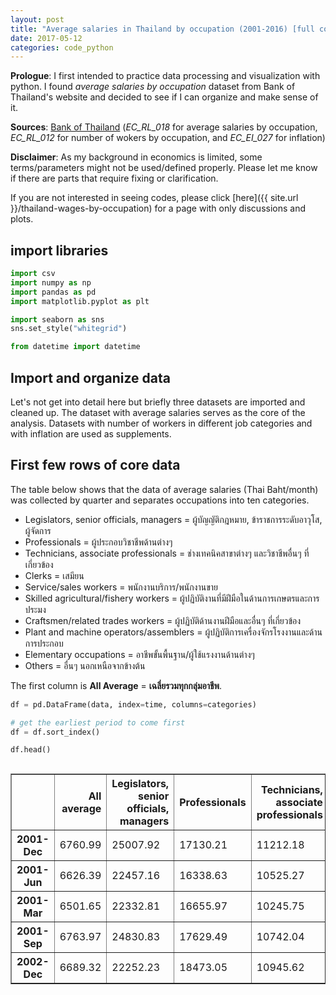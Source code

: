 ```yaml
---
layout: post
title: "Average salaries in Thailand by occupation (2001-2016) [full code]"
date: 2017-05-12
categories: code_python
---
```


**Prologue**: I first intended to practice data processing and visualization with python. I found *average salaries by occupation* dataset from Bank of Thailand's website and decided to see if I can organize and make sense of it.

**Sources**: [Bank of Thailand](https://www.bot.or.th/Thai/Statistics/Pages/default.aspx) (*EC_RL_018* for average salaries by occupation, *EC_RL_012* for number of wokers by occupation, and *EC_EI_027* for inflation)

**Disclaimer**: As my background in economics is limited, some terms/parameters might not be used/defined properly. Please let me know if there are parts that require fixing or clarification.

If you are not interested in seeing codes, please click [here]({{ site.url }}/thailand-wages-by-occupation) for a page with only discussions and plots.

## import libraries

```python
import csv
import numpy as np
import pandas as pd
import matplotlib.pyplot as plt

import seaborn as sns
sns.set_style("whitegrid")

from datetime import datetime
```

## Import and organize data

Let's not get into detail here but briefly three datasets are imported and cleaned up. The dataset with average salaries serves as the core of the analysis. Datasets with number of workers in different job categories and with inflation are used as supplements.

## First few rows of core data

The table below shows that the data of average salaries (Thai Baht/month) was collected by quarter and separates occupations into ten categories.

* Legislators, senior officials, managers = ผู้บัญญัติกฎหมาย, ข้าราชการระดับอาวุโส, ผู้จัดการ
* Professionals = ผู้ประกอบวิชาชีพด้านต่างๆ
* Technicians, associate professionals = ช่างเทคนิคสาขาต่างๆ และวิชาชีพอื่นๆ ที่เกี่ยวข้อง
* Clerks = เสมียน
* Service/sales workers = พนักงานบริการ/พนักงานขาย
* Skilled agricultural/fishery workers = ผู้ปฏิบัติงานที่มีฝีมือในด้านการเกษตรและการประมง
* Craftsmen/related trades workers = ผู้ปฏิบัติด้านงานฝีมือและอื่นๆ ที่เกี่ยวข้อง
* Plant and machine operators/assemblers = ผู้ปฏิบัติการเครื่องจักรโรงงานและด้านการประกอบ
* Elementary occupations = อาชีพขั้นพื้นฐาน/ผู้ใช้แรงงานด้านต่างๆ
* Others = อื่นๆ นอกเหนือจากข้างต้น

The first column is **All Average** = **เฉลี่ยรวมทุกกลุ่มอาชีพ**.


```python
df = pd.DataFrame(data, index=time, columns=categories)

# get the earliest period to come first
df = df.sort_index()

df.head()
```


<div style="height: 100%; overflow:scroll;">
<table border="1" class="dataframe">
  <thead>
    <tr style="text-align: right;">
      <th></th>
      <th>All average</th>
      <th>Legislators, senior officials, managers</th>
      <th>Professionals</th>
      <th>Technicians, associate professionals</th>
      <th>Clerks</th>
      <th>Service/sales workers</th>
      <th>Skilled agricultural/fishery workers</th>
      <th>Craftsmen/related trades workers</th>
      <th>Plant and machine operators/assemblers</th>
      <th>Elementary occupations</th>
      <th>Others</th>
    </tr>
  </thead>
  <tbody>
    <tr>
      <th>2001-Dec</th>
      <td>6760.99</td>
      <td>25007.92</td>
      <td>17130.21</td>
      <td>11212.18</td>
      <td>8782.69</td>
      <td>5651.82</td>
      <td>2538.43</td>
      <td>4755.04</td>
      <td>5480.45</td>
      <td>3019.81</td>
      <td>18932.41</td>
    </tr>
    <tr>
      <th>2001-Jun</th>
      <td>6626.39</td>
      <td>22457.16</td>
      <td>16338.63</td>
      <td>10525.27</td>
      <td>8785.40</td>
      <td>5627.14</td>
      <td>2408.48</td>
      <td>4610.43</td>
      <td>5310.26</td>
      <td>3228.18</td>
      <td>21421.54</td>
    </tr>
    <tr>
      <th>2001-Mar</th>
      <td>6501.65</td>
      <td>22332.81</td>
      <td>16655.97</td>
      <td>10245.75</td>
      <td>8684.23</td>
      <td>5655.47</td>
      <td>2901.34</td>
      <td>4533.36</td>
      <td>5207.83</td>
      <td>3119.17</td>
      <td>10469.74</td>
    </tr>
    <tr>
      <th>2001-Sep</th>
      <td>6763.97</td>
      <td>24830.83</td>
      <td>17629.49</td>
      <td>10742.04</td>
      <td>8837.85</td>
      <td>5567.03</td>
      <td>2160.87</td>
      <td>4764.41</td>
      <td>5247.38</td>
      <td>3446.14</td>
      <td>14176.03</td>
    </tr>
    <tr>
      <th>2002-Dec</th>
      <td>6689.32</td>
      <td>22252.23</td>
      <td>18473.05</td>
      <td>10945.62</td>
      <td>8795.00</td>
      <td>5599.01</td>
      <td>2741.83</td>
      <td>4937.75</td>
      <td>5553.20</td>
      <td>3183.74</td>
      <td>14607.88</td>
    </tr>
  </tbody>
</table>
</div>


## Average salaries of different jobs

Only data from quarter 4 is presented as annual data in the heatmap plot below.

The plot shows that the grop of *Legislators, senior officials, managers* consistently has the higest average salary while the groups of *Skilled agricultural/fishery workers* and *Elementary occupations* always stay at the bottom.


```python
from matplotlib.ticker import ScalarFormatter
cbar_fmt = ScalarFormatter(useMathText=True)
cbar_fmt.set_powerlimits((-2, 5))

annual = df[::4]

ax = sns.heatmap(annual.transpose(), cmap='Blues_r', cbar_kws={'label':'Unit: Thai Baht per month', 'format':cbar_fmt})
ax.set_xticklabels([annual.index[x][0:4] for x in range(annual.shape[0])], rotation=45)
ax.set_title('Average salaries (data taken at Q4)')

plt.show()
```

![Average salaries]({{ site.url }}/pics/TH_AverageWagesByOccupation/annual-wages.png)


## Comparing jobs with low and high salary

The difference in salary between the groups with the lowest and highest average salaries is drastic. In the beginning period of the data, the salary of the latter group was 10 times higher than that of the former.

Looking more closely, however, reveals that the group with low salary does better in terms of salary growth. The low salary group shows consistent increase in salary while the latter experienced some fluctuation during the years.

At the end of the data, the ratio between salaries of the groups with the highest and lowest average salary has reduced to 5 times. In terms of trend, the average salary of all groups of workers resembles that of the group with lower salary because there are more workers in these groups compared to workers in groups with high salary. For a quick check, [here]({{ site.url }}/pics/TH_AverageWagesByOccupation/workers-distribution.png) is a chart plotted using a separate dataset showing the distribution of number of workers in different occupations in 2001 and 2016.


```python
yearStep = 3

annualBar = annual.iloc[::yearStep,[6,1,0]].sort_index()
annualBar['Year']=annualBar.index

annualBar_melt = pd.melt(annualBar, id_vars='Year', value_name='Average salary', var_name='Job type')
```


```python
ax = sns.barplot(x='Year', y='Average salary' , hue='Job type', data=annualBar_melt)
ax.set_xticklabels([x for x in range(2001,2017,yearStep)], rotation=0)
ax.set_title('Compare average salaries by job')
ax.set_ylabel('Average Salary (Baht per month)')
ax.set_ylim(0, 35000)
plt.show()
```

![Compare average salaries by job]({{ site.url }}/pics/TH_AverageWagesByOccupation/annual-wages_bars.png)


## Salary growth

From the previous observation, it is interesting to see how the growth rates of salary of workers in different occupations perform comparing to the country's inflation rate (headline inflation).

The heatmap plot below shows that the *Others* group suffers the most regarding fluctuation in salary growth. The *Legislators, senior officials, managers* group with the highest salary comes in as the second that suffers from strong fluctuation. The growth rate of salary of each groups decreases with average salary and becomes more similar to the trend of inflation.

This makes sense as most of workers in the workforce are in groups with low average salary and their collective spending contributes more toward the country's economy compared to people in the groups with high salary.


```python
# calculate annual growth in %
growth = annual.pct_change()[1:]*100
growth[''] = 0
growth['Inflation'] = inflation_headline[1:] # from 2002 to 2016

ax = sns.heatmap(growth.transpose(), cmap='RdYlGn', annot=True, annot_kws={'fontsize':'9'}, fmt='.2g', cbar_kws={'label':'Growth (%)'}, mask=growth.transpose()==0)
ax.set_xticklabels([growth.index[x][0:4] for x in range(growth.shape[0])], rotation=45)
ax.set_title('Salary growth')

plt.show()
```

![Salary growth]({{ site.url }}/pics/TH_AverageWagesByOccupation/wage-growth.png)


## Spending power (normalized to itself in 2001 and accumulated inflation)

One way to see how individual workers experience the value of their income is to look at changes in normalized spending power. In this case the spending power for each job category is defined as follows.

$$ Power(Year) = \dfrac{Income(Year)}{Income(2001) \times Acc_{inflat}(Year)} $$

where \\(Acc_{inflat}(Year)\\) is monetary value change due to accumulated inflation since 2001 (i.e. this term equals 1 in 2001).

This factor can be calcualted using the expression below.

$$ Acc_{inflat}(Year) = \prod\limits_{y=2001}^{Year} \big(1+Inflation(y)\big) $$

where \\(Inflation(y)\\) is the value of inflation in a specific year.

By looking at this number, one can quickly identifies that a certain group of workers in year **X** will be able to have the same, better, or worse living conditions compared to theirs in 2001 when \\(Power(X)\\) is equal to, greater, or smaller than 1.

A heatmap of spending powers for different occupations is shown below.


```python
ref = annual.iloc[0]

# divide by itself in 2001
power_2001 = annual.divide(ref, axis=1)
# divide by accumulated inflation (2001-2016)
power_2001 = power_2001.divide(accValue_infHead[:-1], axis=0)

ax = sns.heatmap(power_2001.transpose(), cmap='Blues_r', annot=True, fmt='.2g', annot_kws={'fontsize':'9'}, cbar_kws={'label':'', 'format':cbar_fmt})
ax.set_xticklabels([power_2001.index[x][0:4] for x in range(power_2001.shape[0])], rotation=45)
ax.set_title('Spending powers by occupation')

plt.show()
```

![Spending powers by occupation]({{ site.url }}/pics/TH_AverageWagesByOccupation/power.png)


## Comparing spending power

The spending power heatmap shows that workers in most occupations have increased spending power compare to theirs in 2001. Interestingly the data reveals that groups of workers with high salary experiences less increase or even decrease in their spending power over time.

The two groups that see reduction in their spending over this period are *Legislators, seniors, managers* and *Others*. Theses two are groups with the highest and the third highest average salaries.

The groups that see the highest and the second highest increase in their spending power are *Elementary occupations* and *Skilled agricultural/fishery workers*, respectively. They are the groups with the second lowest and the lowest average salaries of this 16-year period dataset.

```python
ax = power_2001.iloc[:,[-2,6,1,-1,0]].plot(title='Jobs with the highest increase and decrease in spending power', style=['--o','--s','--^','--v','-k'])
ax.set_xlabel('Year')
ax.set_xlim(-0.5,15.5)
ax.set_xticks([x for x in range(0,17,3)])
ax.set_xticklabels([x for x in range(2001,2017,3)], rotation=0)

ax.set_ylabel('Spendign power')
ax.set_ylim(0,1.99)
ax.set_yticks([0.5*x for x in range(0,4)])
ax.legend(loc=2)

plt.show()
```

![Jobs with the highest increase and decrease in spending power]({{ site.url }}/pics/TH_AverageWagesByOccupation/power_lines.png)


## Summary and discussions

The data shows that average salaries of workers in Thailand in all occupations have increased over the past 16 years. The growth rates, however, differ from occupation to occupation where occupations with high average salary experience pronounced fluctuation in growth rates. When taking into account the inflation rate, workers in groups with low average salary see consistent increase in their spending power over the length of the dataset. This increase is smaller for groups with higher average salary, and two of them even see their spending power decrease.


### Choosing a job?

Based on the observed trend, a compromise between growth and income is inevitable. Note that the data represents **'average'** salaries. Top people in all categories definitely earn much higher.

### Business targets

Business that targets people with high salary might have to consider adjusting their long term strategies to focus more on workers in groups with lower average salary because they are more likely to increase their spending. In addition, changes in distribution of workers in 2001 and 2016 do not reflect significant shift in percentage of people working in jobs with high and low average salary (although there is significant reduction/increase of people in *Skilled agriculture/fishery workers* and *Service/sales workers*, respectively); this means they will continue to be the majority for quite sometime


## Closing notes

The data and discussions above do not present the state of economy of Thailand as a whole. For that, additional indicators have to be considered such as an inflation rate (lower than 2% since 2014, and negative in 2015) and an unemployment rate.
